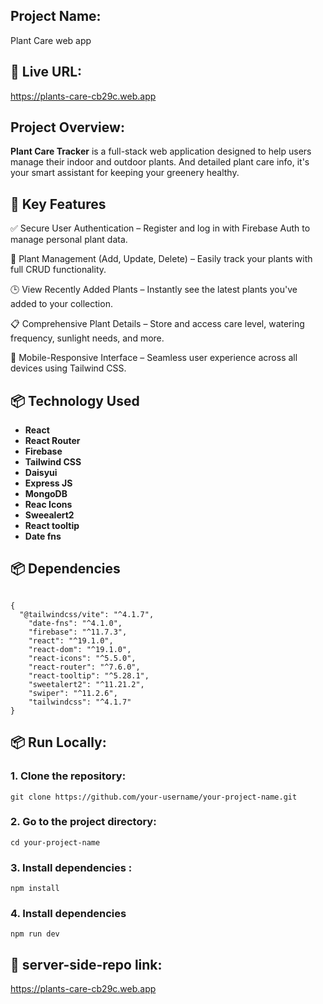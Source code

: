 ## Project Name:
Plant Care web app


## 🔗 Live URL:

 https://plants-care-cb29c.web.app

## Project Overview:

**Plant Care Tracker** is a full-stack web application designed to help users manage their indoor and outdoor plants. And detailed plant care info, it's your smart assistant for keeping your greenery healthy.

## 🚀 Key Features

✅ Secure User Authentication – Register and log in with Firebase Auth to manage personal plant data.

🌿 Plant Management (Add, Update, Delete) – Easily track your plants with full CRUD functionality.

🕒 View Recently Added Plants – Instantly see the latest plants you've added to your collection.

📋 Comprehensive Plant Details – Store and access care level, watering frequency, sunlight needs, and more.

📱 Mobile-Responsive Interface – Seamless user experience across all devices using Tailwind CSS.

## 📦 Technology Used

- **React**
- **React Router**
- **Firebase** 
- **Tailwind CSS**
- **Daisyui**
- **Express JS**
- **MongoDB**
- **Reac Icons**
- **Sweealert2**
- **React tooltip**
- **Date fns**

## 📦 Dependencies
```

{
  "@tailwindcss/vite": "^4.1.7",
    "date-fns": "^4.1.0",
    "firebase": "^11.7.3",
    "react": "^19.1.0",
    "react-dom": "^19.1.0",
    "react-icons": "^5.5.0",
    "react-router": "^7.6.0",
    "react-tooltip": "^5.28.1",
    "sweetalert2": "^11.21.2",
    "swiper": "^11.2.6",
    "tailwindcss": "^4.1.7"
}
```
## 📦 Run Locally:

### 1. Clone the repository:
```
git clone https://github.com/your-username/your-project-name.git
```

### 2. Go to the project directory:
```
cd your-project-name
```

### 3. Install dependencies :
```
npm install
```

### 4. Install dependencies
```
npm run dev
```
## 🔗 server-side-repo link:

 https://plants-care-cb29c.web.app

